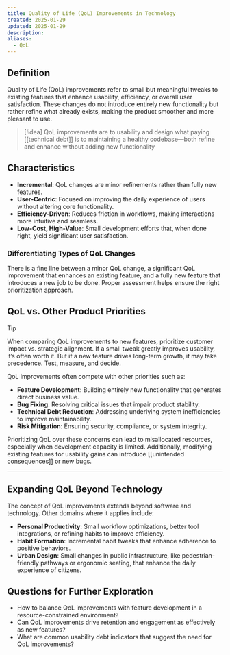 ```yaml
---
title: Quality of Life (QoL) Improvements in Technology
created: 2025-01-29
updated: 2025-01-29
description: 
aliases:
  - QoL
---
```


## Definition
Quality of Life (QoL) improvements refer to small but meaningful tweaks to existing features that enhance usability, efficiency, or overall user satisfaction. These changes do not introduce entirely new functionality but rather refine what already exists, making the product smoother and more pleasant to use.

>[!idea]
> QoL improvements are to usability and design what paying [[technical debt]] is to maintaining a healthy codebase—both refine and enhance without adding new functionality

## Characteristics
- **Incremental**: QoL changes are minor refinements rather than fully new features.
- **User-Centric**: Focused on improving the daily experience of users without altering core functionality.
- **Efficiency-Driven**: Reduces friction in workflows, making interactions more intuitive and seamless.
- **Low-Cost, High-Value**: Small development efforts that, when done right, yield significant user satisfaction.

### Differentiating Types of QoL Changes
There is a fine line between a minor QoL change, a significant QoL improvement that enhances an existing feature, and a fully new feature that introduces a new job to be done. Proper assessment helps ensure the right prioritization approach.

## QoL vs. Other Product Priorities

>[!Tip]
> When comparing QoL improvements to new features, prioritize customer impact vs. strategic alignment. If a small tweak greatly improves usability, it’s often worth it. But if a new feature drives long-term growth, it may take precedence. Test, measure, and decide.

QoL improvements often compete with other priorities such as:

- **Feature Development**: Building entirely new functionality that generates direct business value.
- **Bug Fixing**: Resolving critical issues that impair product stability.
- **Technical Debt Reduction**: Addressing underlying system inefficiencies to improve maintainability.
- **Risk Mitigation**: Ensuring security, compliance, or system integrity.

Prioritizing QoL over these concerns can lead to misallocated resources, especially when development capacity is limited. Additionally, modifying existing features for usability gains can introduce [[unintended consequences]] or new bugs.

---

## Expanding QoL Beyond Technology
The concept of QoL improvements extends beyond software and technology. Other domains where it applies include:

- **Personal Productivity**: Small workflow optimizations, better tool integrations, or refining habits to improve efficiency.
- **Habit Formation**: Incremental habit tweaks that enhance adherence to positive behaviors.
- **Urban Design**: Small changes in public infrastructure, like pedestrian-friendly pathways or ergonomic seating, that enhance the daily experience of citizens.

## Questions for Further Exploration
- How to balance QoL improvements with feature development in a resource-constrained environment?
- Can QoL improvements drive retention and engagement as effectively as new features?
- What are common usability debt indicators that suggest the need for QoL improvements?